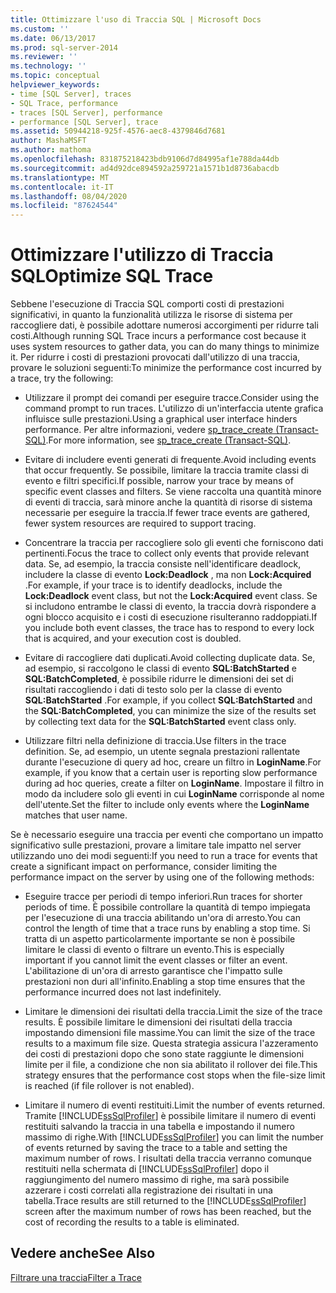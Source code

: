 ```yaml
---
title: Ottimizzare l'uso di Traccia SQL | Microsoft Docs
ms.custom: ''
ms.date: 06/13/2017
ms.prod: sql-server-2014
ms.reviewer: ''
ms.technology: ''
ms.topic: conceptual
helpviewer_keywords:
- time [SQL Server], traces
- SQL Trace, performance
- traces [SQL Server], performance
- performance [SQL Server], trace
ms.assetid: 50944218-925f-4576-aec8-4379846d7681
author: MashaMSFT
ms.author: mathoma
ms.openlocfilehash: 831875218423bdb9106d7d84995af1e788da44db
ms.sourcegitcommit: ad4d92dce894592a259721a1571b1d8736abacdb
ms.translationtype: MT
ms.contentlocale: it-IT
ms.lasthandoff: 08/04/2020
ms.locfileid: "87624544"
---
```

# <a name="optimize-sql-trace"></a><span data-ttu-id="0c6b9-102">Ottimizzare l'utilizzo di Traccia SQL</span><span class="sxs-lookup"><span data-stu-id="0c6b9-102">Optimize SQL Trace</span></span>
  <span data-ttu-id="0c6b9-103">Sebbene l'esecuzione di Traccia SQL comporti costi di prestazioni significativi, in quanto la funzionalità utilizza le risorse di sistema per raccogliere dati, è possibile adottare numerosi accorgimenti per ridurre tali costi.</span><span class="sxs-lookup"><span data-stu-id="0c6b9-103">Although running SQL Trace incurs a performance cost because it uses system resources to gather data, you can do many things to minimize it.</span></span> <span data-ttu-id="0c6b9-104">Per ridurre i costi di prestazioni provocati dall'utilizzo di una traccia, provare le soluzioni seguenti:</span><span class="sxs-lookup"><span data-stu-id="0c6b9-104">To minimize the performance cost incurred by a trace, try the following:</span></span>  
  
-   <span data-ttu-id="0c6b9-105">Utilizzare il prompt dei comandi per eseguire tracce.</span><span class="sxs-lookup"><span data-stu-id="0c6b9-105">Consider using the command prompt to run traces.</span></span> <span data-ttu-id="0c6b9-106">L'utilizzo di un'interfaccia utente grafica influisce sulle prestazioni.</span><span class="sxs-lookup"><span data-stu-id="0c6b9-106">Using a graphical user interface hinders performance.</span></span> <span data-ttu-id="0c6b9-107">Per altre informazioni, vedere [sp_trace_create &#40;Transact-SQL&#41;](/sql/relational-databases/system-stored-procedures/sp-trace-create-transact-sql).</span><span class="sxs-lookup"><span data-stu-id="0c6b9-107">For more information, see [sp_trace_create &#40;Transact-SQL&#41;](/sql/relational-databases/system-stored-procedures/sp-trace-create-transact-sql).</span></span>  
  
-   <span data-ttu-id="0c6b9-108">Evitare di includere eventi generati di frequente.</span><span class="sxs-lookup"><span data-stu-id="0c6b9-108">Avoid including events that occur frequently.</span></span> <span data-ttu-id="0c6b9-109">Se possibile, limitare la traccia tramite classi di evento e filtri specifici.</span><span class="sxs-lookup"><span data-stu-id="0c6b9-109">If possible, narrow your trace by means of specific event classes and filters.</span></span> <span data-ttu-id="0c6b9-110">Se viene raccolta una quantità minore di eventi di traccia, sarà minore anche la quantità di risorse di sistema necessarie per eseguire la traccia.</span><span class="sxs-lookup"><span data-stu-id="0c6b9-110">If fewer trace events are gathered, fewer system resources are required to support tracing.</span></span>  
  
-   <span data-ttu-id="0c6b9-111">Concentrare la traccia per raccogliere solo gli eventi che forniscono dati pertinenti.</span><span class="sxs-lookup"><span data-stu-id="0c6b9-111">Focus the trace to collect only events that provide relevant data.</span></span> <span data-ttu-id="0c6b9-112">Se, ad esempio, la traccia consiste nell'identificare deadlock, includere la classe di evento **Lock:Deadlock** , ma non **Lock:Acquired** .</span><span class="sxs-lookup"><span data-stu-id="0c6b9-112">For example, if your trace is to identify deadlocks, include the **Lock:Deadlock** event class, but not the **Lock:Acquired** event class.</span></span> <span data-ttu-id="0c6b9-113">Se si includono entrambe le classi di evento, la traccia dovrà rispondere a ogni blocco acquisito e i costi di esecuzione risulteranno raddoppiati.</span><span class="sxs-lookup"><span data-stu-id="0c6b9-113">If you include both event classes, the trace has to respond to every lock that is acquired, and your execution cost is doubled.</span></span>  
  
-   <span data-ttu-id="0c6b9-114">Evitare di raccogliere dati duplicati.</span><span class="sxs-lookup"><span data-stu-id="0c6b9-114">Avoid collecting duplicate data.</span></span> <span data-ttu-id="0c6b9-115">Se, ad esempio, si raccolgono le classi di evento **SQL:BatchStarted** e **SQL:BatchCompleted**, è possibile ridurre le dimensioni dei set di risultati raccogliendo i dati di testo solo per la classe di evento **SQL:BatchStarted** .</span><span class="sxs-lookup"><span data-stu-id="0c6b9-115">For example, if you collect **SQL:BatchStarted** and the **SQL:BatchCompleted**, you can minimize the size of the results set by collecting text data for the **SQL:BatchStarted** event class only.</span></span>  
  
-   <span data-ttu-id="0c6b9-116">Utilizzare filtri nella definizione di traccia.</span><span class="sxs-lookup"><span data-stu-id="0c6b9-116">Use filters in the trace definition.</span></span> <span data-ttu-id="0c6b9-117">Se, ad esempio, un utente segnala prestazioni rallentate durante l'esecuzione di query ad hoc, creare un filtro in **LoginName**.</span><span class="sxs-lookup"><span data-stu-id="0c6b9-117">For example, if you know that a certain user is reporting slow performance during ad hoc queries, create a filter on **LoginName**.</span></span> <span data-ttu-id="0c6b9-118">Impostare il filtro in modo da includere solo gli eventi in cui **LoginName** corrisponde al nome dell'utente.</span><span class="sxs-lookup"><span data-stu-id="0c6b9-118">Set the filter to include only events where the **LoginName** matches that user name.</span></span>  
  
 <span data-ttu-id="0c6b9-119">Se è necessario eseguire una traccia per eventi che comportano un impatto significativo sulle prestazioni, provare a limitare tale impatto nel server utilizzando uno dei modi seguenti:</span><span class="sxs-lookup"><span data-stu-id="0c6b9-119">If you need to run a trace for events that create a significant impact on performance, consider limiting the performance impact on the server by using one of the following methods:</span></span>  
  
-   <span data-ttu-id="0c6b9-120">Eseguire tracce per periodi di tempo inferiori.</span><span class="sxs-lookup"><span data-stu-id="0c6b9-120">Run traces for shorter periods of time.</span></span> <span data-ttu-id="0c6b9-121">È possibile controllare la quantità di tempo impiegata per l'esecuzione di una traccia abilitando un'ora di arresto.</span><span class="sxs-lookup"><span data-stu-id="0c6b9-121">You can control the length of time that a trace runs by enabling a stop time.</span></span> <span data-ttu-id="0c6b9-122">Si tratta di un aspetto particolarmente importante se non è possibile limitare le classi di evento o filtrare un evento.</span><span class="sxs-lookup"><span data-stu-id="0c6b9-122">This is especially important if you cannot limit the event classes or filter an event.</span></span> <span data-ttu-id="0c6b9-123">L'abilitazione di un'ora di arresto garantisce che l'impatto sulle prestazioni non duri all'infinito.</span><span class="sxs-lookup"><span data-stu-id="0c6b9-123">Enabling a stop time ensures that the performance incurred does not last indefinitely.</span></span>  
  
-   <span data-ttu-id="0c6b9-124">Limitare le dimensioni dei risultati della traccia.</span><span class="sxs-lookup"><span data-stu-id="0c6b9-124">Limit the size of the trace results.</span></span> <span data-ttu-id="0c6b9-125">È possibile limitare le dimensioni dei risultati della traccia impostando dimensioni file massime.</span><span class="sxs-lookup"><span data-stu-id="0c6b9-125">You can limit the size of the trace results to a maximum file size.</span></span> <span data-ttu-id="0c6b9-126">Questa strategia assicura l'azzeramento dei costi di prestazioni dopo che sono state raggiunte le dimensioni limite per il file, a condizione che non sia abilitato il rollover dei file.</span><span class="sxs-lookup"><span data-stu-id="0c6b9-126">This strategy ensures that the performance cost stops when the file-size limit is reached (if file rollover is not enabled).</span></span>  
  
-   <span data-ttu-id="0c6b9-127">Limitare il numero di eventi restituiti.</span><span class="sxs-lookup"><span data-stu-id="0c6b9-127">Limit the number of events returned.</span></span> <span data-ttu-id="0c6b9-128">Tramite [!INCLUDE[ssSqlProfiler](../../../includes/sssqlprofiler-md.md)] è possibile limitare il numero di eventi restituiti salvando la traccia in una tabella e impostando il numero massimo di righe.</span><span class="sxs-lookup"><span data-stu-id="0c6b9-128">With [!INCLUDE[ssSqlProfiler](../../../includes/sssqlprofiler-md.md)] you can limit the number of events returned by saving the trace to a table and setting the maximum number of rows.</span></span> <span data-ttu-id="0c6b9-129">I risultati della traccia verranno comunque restituiti nella schermata di [!INCLUDE[ssSqlProfiler](../../../includes/sssqlprofiler-md.md)] dopo il raggiungimento del numero massimo di righe, ma sarà possibile azzerare i costi correlati alla registrazione dei risultati in una tabella.</span><span class="sxs-lookup"><span data-stu-id="0c6b9-129">Trace results are still returned to the [!INCLUDE[ssSqlProfiler](../../../includes/sssqlprofiler-md.md)] screen after the maximum number of rows has been reached, but the cost of recording the results to a table is eliminated.</span></span>  
  
## <a name="see-also"></a><span data-ttu-id="0c6b9-130">Vedere anche</span><span class="sxs-lookup"><span data-stu-id="0c6b9-130">See Also</span></span>  
 [<span data-ttu-id="0c6b9-131">Filtrare una traccia</span><span class="sxs-lookup"><span data-stu-id="0c6b9-131">Filter a Trace</span></span>](../sql-trace/filter-a-trace.md)  
  
  
